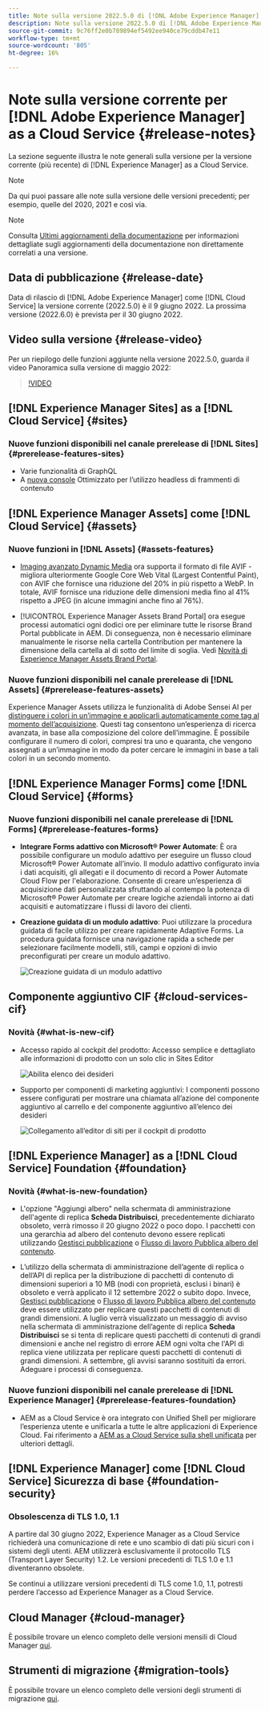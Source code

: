 ```yaml
---
title: Note sulla versione 2022.5.0 di [!DNL Adobe Experience Manager] as a Cloud Service.
description: Note sulla versione 2022.5.0 di [!DNL Adobe Experience Manager] as a Cloud Service.
source-git-commit: 9c76ff2e0b789894ef5492ee940ce79cddb47e11
workflow-type: tm+mt
source-wordcount: '805'
ht-degree: 16%

---
```



# Note sulla versione corrente per [!DNL Adobe Experience Manager] as a Cloud Service {#release-notes}

La sezione seguente illustra le note generali sulla versione per la versione corrente (più recente) di [!DNL Experience Manager] as a Cloud Service.

>[!NOTE]
>
>Da qui puoi passare alle note sulla versione delle versioni precedenti; per esempio, quelle del 2020, 2021 e così via.

>[!NOTE]
>
>Consulta [Ultimi aggiornamenti della documentazione](https://experienceleague.adobe.com/docs/experience-manager-release-information/aem-release-updates/doc-updates/documentation-updates.html?lang=it) per informazioni dettagliate sugli aggiornamenti della documentazione non direttamente correlati a una versione.

## Data di pubblicazione {#release-date}

Data di rilascio di [!DNL Adobe Experience Manager] come [!DNL Cloud Service] la versione corrente (2022.5.0) è il 9 giugno 2022.
La prossima versione (2022.6.0) è prevista per il 30 giugno 2022.

## Video sulla versione {#release-video}

Per un riepilogo delle funzioni aggiunte nella versione 2022.5.0, guarda il video Panoramica sulla versione di maggio 2022:

>[!VIDEO](https://video.tv.adobe.com/v/343321/?quality=12)

## [!DNL Experience Manager Sites] as a [!DNL Cloud Service] {#sites}

### Nuove funzioni disponibili nel canale prerelease di [!DNL Sites] {#prerelease-features-sites}

* Varie funzionalità di GraphQL
* A [nuova console](/help/headless/content-fragments/content-fragment-console.md) Ottimizzato per l’utilizzo headless di frammenti di contenuto

## [!DNL Experience Manager Assets] come [!DNL Cloud Service] {#assets}

### Nuove funzioni in [!DNL Assets] {#assets-features}

* [Imaging avanzato Dynamic Media](https://medium.com/adobetech/one-solution-fits-all-smart-imaging-with-aem-dynamic-media-be690b62df9f) ora supporta il formato di file AVIF - migliora ulteriormente Google Core Web Vital (Largest Contentful Paint), con AVIF che fornisce una riduzione del 20% in più rispetto a WebP. In totale, AVIF fornisce una riduzione delle dimensioni media fino al 41% rispetto a JPEG (in alcune immagini anche fino al 76%).

* [!UICONTROL Experience Manager Assets Brand Portal] ora esegue processi automatici ogni dodici ore per eliminare tutte le risorse Brand Portal pubblicate in AEM. Di conseguenza, non è necessario eliminare manualmente le risorse nella cartella Contribution per mantenere la dimensione della cartella al di sotto del limite di soglia. Vedi [Novità di Experience Manager Assets Brand Portal](https://experienceleague.adobe.com/docs/experience-manager-brand-portal/using/introduction/whats-new.html).

### Nuove funzioni disponibili nel canale prerelease di [!DNL Assets] {#prerelease-features-assets}

Experience Manager Assets utilizza le funzionalità di Adobe Sensei AI per [distinguere i colori in un’immagine e applicarli automaticamente come tag al momento dell’acquisizione](/help/assets/color-tag-images.md). Questi tag consentono un’esperienza di ricerca avanzata, in base alla composizione del colore dell’immagine. È possibile configurare il numero di colori, compresi tra uno e quaranta, che vengono assegnati a un’immagine in modo da poter cercare le immagini in base a tali colori in un secondo momento.


## [!DNL Experience Manager Forms] come [!DNL Cloud Service] {#forms}

### Nuove funzioni disponibili nel canale prerelease di [!DNL Forms] {#prerelease-features-forms}

* **Integrare Forms adattivo con Microsoft® Power Automate**: È ora possibile configurare un modulo adattivo per eseguire un flusso cloud Microsoft® Power Automate all’invio. Il modulo adattivo configurato invia i dati acquisiti, gli allegati e il documento di record a Power Automate Cloud Flow per l&#39;elaborazione. Consente di creare un’esperienza di acquisizione dati personalizzata sfruttando al contempo la potenza di Microsoft® Power Automate per creare logiche aziendali intorno ai dati acquisiti e automatizzare i flussi di lavoro dei clienti.

* **Creazione guidata di un modulo adattivo**: Puoi utilizzare la procedura guidata di facile utilizzo per creare rapidamente Adaptive Forms. La procedura guidata fornisce una navigazione rapida a schede per selezionare facilmente modelli, stili, campi e opzioni di invio preconfigurati per creare un modulo adattivo.

   ![Creazione guidata di un modulo adattivo](/help/release-notes/assets/wizard.png)

## Componente aggiuntivo CIF {#cloud-services-cif}

### Novità {#what-is-new-cif}

* Accesso rapido al cockpit del prodotto: Accesso semplice e dettagliato alle informazioni di prodotto con un solo clic in Sites Editor

   ![Abilita elenco dei desideri](/help/assets/CIF/enable-wishlist.png)

* Supporto per componenti di marketing aggiuntivi: I componenti possono essere configurati per mostrare una chiamata all’azione del componente aggiuntivo al carrello e del componente aggiuntivo all’elenco dei desideri

   ![Collegamento all’editor di siti per il cockpit di prodotto](/help/assets/CIF/sites-editor-shortcut-to-cockpit.png)


## [!DNL Experience Manager] as a [!DNL Cloud Service] Foundation {#foundation}

### Novità {#what-is-new-foundation}

* L&#39;opzione &quot;Aggiungi albero&quot; nella schermata di amministrazione dell&#39;agente di replica **Scheda Distribuisci**, precedentemente dichiarato obsoleto, verrà rimosso il 20 giugno 2022 o poco dopo. I pacchetti con una gerarchia ad albero del contenuto devono essere replicati utilizzando [Gestisci pubblicazione](/help/operations/replication.md#manage-publication) o [Flusso di lavoro Pubblica albero del contenuto](/help/operations/replication.md#publish-content-tree-workflow).

* L’utilizzo della schermata di amministrazione dell’agente di replica o dell’API di replica per la distribuzione di pacchetti di contenuto di dimensioni superiori a 10 MB (nodi con proprietà, esclusi i binari) è obsoleto e verrà applicato il 12 settembre 2022 o subito dopo. Invece, [Gestisci pubblicazione](/help/operations/replication.md#manage-publication) o [Flusso di lavoro Pubblica albero del contenuto](/help/operations/replication.md#publish-content-tree-workflow) deve essere utilizzato per replicare questi pacchetti di contenuti di grandi dimensioni. A luglio verrà visualizzato un messaggio di avviso nella schermata di amministrazione dell’agente di replica **Scheda Distribuisci** se si tenta di replicare questi pacchetti di contenuti di grandi dimensioni e anche nel registro di errore AEM ogni volta che l&#39;API di replica viene utilizzata per replicare questi pacchetti di contenuti di grandi dimensioni. A settembre, gli avvisi saranno sostituiti da errori. Adeguare i processi di conseguenza.

### Nuove funzioni disponibili nel canale prerelease di [!DNL Experience Manager] {#prerelease-features-foundation}

* AEM as a Cloud Service è ora integrato con Unified Shell per migliorare l’esperienza utente e unificarla a tutte le altre applicazioni di Experience Cloud. Fai riferimento a [AEM as a Cloud Service sulla shell unificata](/help/overview/aem-cloud-service-on-unified-shell.md) per ulteriori dettagli.

## [!DNL Experience Manager] come [!DNL Cloud Service] Sicurezza di base {#foundation-security}

### Obsolescenza di TLS 1.0, 1.1

A partire dal 30 giugno 2022, Experience Manager as a Cloud Service richiederà una comunicazione di rete e uno scambio di dati più sicuri con i sistemi degli utenti. AEM utilizzerà esclusivamente il protocollo TLS (Transport Layer Security) 1.2. Le versioni precedenti di TLS 1.0 e 1.1 diventeranno obsolete.

Se continui a utilizzare versioni precedenti di TLS come 1.0, 1.1, potresti perdere l’accesso ad Experience Manager as a Cloud Service.

## Cloud Manager {#cloud-manager}

È possibile trovare un elenco completo delle versioni mensili di Cloud Manager [qui](/help/implementing/cloud-manager/release-notes-cloud-manager/release-notes-cm-current.md).

## Strumenti di migrazione {#migration-tools}

È possibile trovare un elenco completo delle versioni degli strumenti di migrazione [qui](/help/journey-migration/release-notes/release-notes-migration-tools-current.md).
